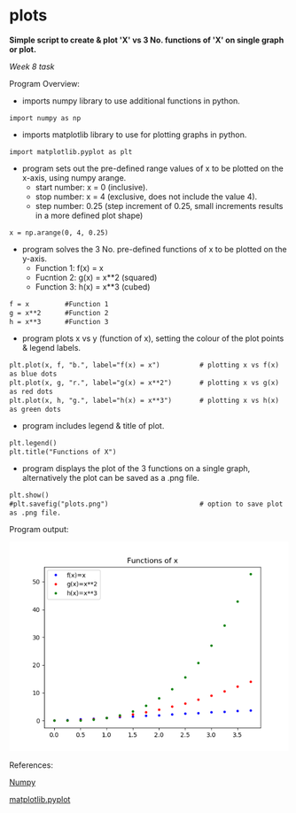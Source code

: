 # plots

**Simple script to create & plot 'X' vs 3 No. functions of 'X' on single graph or plot.**

*Week 8 task*

Program Overview:
- imports numpy library to use additional functions in python.
```
import numpy as np
```
- imports matplotlib library to use for plotting graphs in python.
```
import matplotlib.pyplot as plt
```
- program sets out the pre-defined range values of x to be plotted on the x-axis, using numpy arange.
    - start number: x = 0 (inclusive).
    - stop number: x = 4 (exclusive, does not include the value 4).
    - step number: 0.25 (step increment of 0.25, small increments results in a more defined plot shape)
```
x = np.arange(0, 4, 0.25)
```
- program solves the 3 No. pre-defined functions of x to be plotted on the y-axis.
  - Function 1: f(x) = x
  - Fucntion 2: g(x) = x\**2 (squared)
  - Function 3: h(x) = x\**3 (cubed)
```
f = x         #Function 1                                          
g = x**2      #Function 2                                       
h = x**3      #Function 3
```
- program plots x vs y (function of x), setting the colour of the plot points & legend labels.
```
plt.plot(x, f, "b.", label="f(x) = x")          # plotting x vs f(x) as blue dots
plt.plot(x, g, "r.", label="g(x) = x**2")       # plotting x vs g(x) as red dots
plt.plot(x, h, "g.", label="h(x) = x**3")       # plotting x vs h(x) as green dots
```
- program includes legend & title of plot.
```
plt.legend()                                    
plt.title("Functions of X") 
```
- program displays the plot of the 3 functions on a single graph, alternatively the plot can be saved as a .png file.
```
plt.show()
#plt.savefig("plots.png")                       # option to save plot as .png file.
```
Program output:

![plot](https://github.com/PaulSweeney89/P-S-Tasks/blob/master/plots/plots.png)

References:

[Numpy](https://docs.scipy.org/doc/numpy/reference/generated/numpy.arange.html)

[matplotlib.pyplot](https://matplotlib.org/tutorials/introductory/pyplot.html#sphx-glr-tutorials-introductory-pyplot-py)
